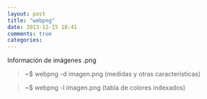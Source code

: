 ```yaml
---
layout: post
title: "webpng"
date: 2013-12-15 18:41
comments: true
categories: 
---
```

Información de imágenes .png

>~$ webpng -d imagen.png (medidas y otras caracteristicas)

>~$ webpng -l imagen.png (tabla de colores indexados)

